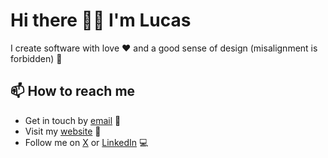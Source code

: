 # Hi there 👋🏻 I'm Lucas

I create software with love ❤️ and a good sense of design (misalignment is forbidden) 👀


## 📫 How to reach me

- Get in touch by [email](mailto:hello@lucasmicheli.com) 📩
- Visit my [website](https://lucasmicheli.com) 🚧
- Follow me on [X](https://x.com/LucasMicheli) or [LinkedIn](https://www.linkedin.com/in/lucasmicheli/) 💻
